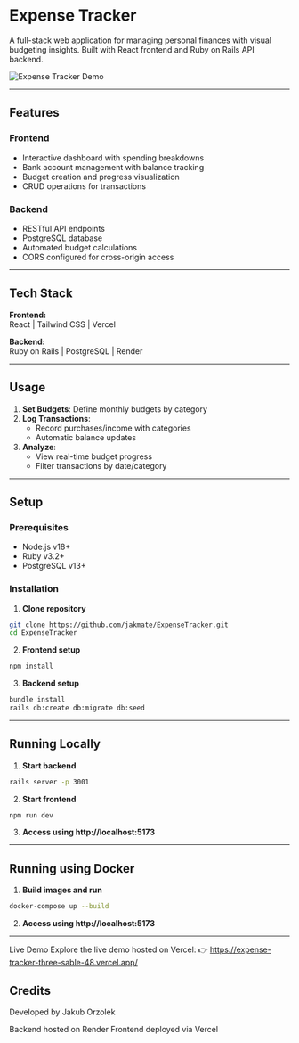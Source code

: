 # Expense Tracker

A full-stack web application for managing personal finances with visual budgeting insights. Built with React frontend and Ruby on Rails API backend.

![Expense Tracker Demo](demo.gif)

---

## Features

### Frontend
- Interactive dashboard with spending breakdowns
- Bank account management with balance tracking
- Budget creation and progress visualization
- CRUD operations for transactions

### Backend
- RESTful API endpoints
- PostgreSQL database
- Automated budget calculations
- CORS configured for cross-origin access

---

## Tech Stack

**Frontend:**  
React | Tailwind CSS | Vercel

**Backend:**  
Ruby on Rails | PostgreSQL | Render

---

## Usage

1. **Set Budgets**: Define monthly budgets by category
2. **Log Transactions**:
   - Record purchases/income with categories
   - Automatic balance updates
3. **Analyze**:
   - View real-time budget progress
   - Filter transactions by date/category

---

## Setup

### Prerequisites
- Node.js v18+
- Ruby v3.2+
- PostgreSQL v13+

### Installation

1. **Clone repository**
```bash
git clone https://github.com/jakmate/ExpenseTracker.git
cd ExpenseTracker
```
2. **Frontend setup**
```bash
npm install
```
3. **Backend setup**
```bash
bundle install
rails db:create db:migrate db:seed
```

---

## Running Locally
1. **Start backend**
```bash
rails server -p 3001
```

2. **Start frontend**
```bash
npm run dev
```

3. **Access using http://localhost:5173**

---

## Running using Docker
1. **Build images and run**
```bash
docker-compose up --build
```

2. **Access using http://localhost:5173**

---

Live Demo
Explore the live demo hosted on Vercel:
👉 https://expense-tracker-three-sable-48.vercel.app/


## Credits

Developed by Jakub Orzolek

Backend hosted on Render
Frontend deployed via Vercel